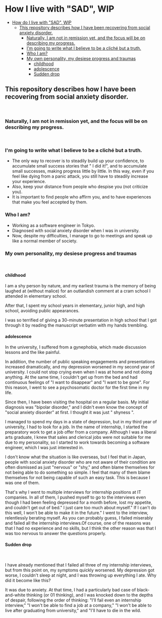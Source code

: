# How I live with "SAD", WIP

- [How do I live with "SAD", WIP](#how-do-i-live-with-sad-wip)
  - [This repository describes how I have been recovering from social anxiety disorder.](#this-repository-describes-how-i-have-been-recovering-from-social-anxiety-disorder)
    - [Naturally, I am not in remission yet, and the focus will be on describing my progress.](#naturally-i-am-not-in-remission-yet-and-the-focus-will-be-on-describing-my-progress)
    - [I'm going to write what I believe to be a cliché but a truth.<br>](#im-going-to-write-what-i-believe-to-be-a-cliché-but-a-truth)
    - [Who I am?](#who-i-am)
    - [My own personality, my desiese progress and traumas](#my-own-personality-my-desiese-progress-and-traumas)
      - [childhood](#childhood)
      - [adolescence](#adolescence)
      - [Sudden drop](#sudden-drop)
## This repository describes how I have been recovering from social anxiety disorder.

<br>

### Naturally, I am not in remission yet, and the focus will be on describing my progress.

<br>

### I'm going to write what I believe to be a cliché but a truth.<br>


- The only way to recover is to steadily build up your confidence, to accumulate small success stories that " I did it!", and to accumulate small successes, making progress little by little. In this way, even if you feel like dying from a panic attack, you still have to steadily increase your experience.
- Also, keep your distance from people who despise you (not criticize you).
- It is important to find people who affirm you, and to have experiences that make you feel accepted by them.<br>

### Who I am?
- Working as a software engineer in Tokyo.
- Diagnosed with social anxiety disorder when I was in university.
- Now, despite my difficulties, I manage to go to meetings and speak up like a normal member of society.


### My own personality, my desiese progress and traumas
<br>

#### childhood


I am a shy person by nature, and my earliest trauma is the memory of being laughed at (without malice) for an outlandish comment at a cram school I attended in elementary school.
<br>

After that, I spent my school years in elementary, junior high, and high school, avoiding public appearances. <br> 


I was so terrified of giving a 30-minute presentation in high school that I got through it by reading the manuscript verbatim with my hands trembling.<br>

#### adolescence

In the university, I suffered from a gynephobia, which made discussion lessons and the like painful.<br>

In addition, the number of public speaking engagements and presentations increased dramatically, and my depression worsened in my second year of university. I could not stop crying even when I was at home and not doing anything. At the same time, I couldn't get up from the bed and had continuous feelings of "I want to disappear" and "I want to be gone". For this reason, I went to see a psychosomatic doctor for the first time in my life.<br>

Since then, I have been visiting the hospital on a regular basis. My initial diagnosis was "bipolar disorder," and I didn't even know the concept of "social anxiety disorder" at first. I thought it was just " shyness ". <br>

I managed to spend my days in a state of depression, but in my third year of university, I had to look for a job. In the name of internship, I started the preparatory work to get a job offer from a company. Although I was a liberal arts graduate, I knew that sales and clerical jobs were not suitable for me due to my personality, so I started to work towards becoming a software engineer, which I was just interested in.<br>


I don't know what the situation is like overseas, but I feel that in Japan, people with social anxiety disorder who are not aware of their condition are often dismissed as just "nervous" or "shy," and often blame themselves for not being able to do something so simple. I feel that many of them blame themselves for not being capable of such an easy task. This is because I was one of them.<br>

That's why I went to multiple interviews for internship positions at IT companies. In all of them, I pushed myself to go to the interviews even though I had been feeling depressed for a month before, lost my appetite, and couldn't get out of bed." I just care too much about myself." If I can't do this well, I won't be able to make it in the future." I went to the interview, relentlessly berating myself. As you can probably guess, I failed miserably and failed all the internship interviews.Of course, one of the reasons was that I had no experience and no skills, but I think the other reason was that I was too nervous to answer the questions properly.<br>

#### Sudden drop
<br>

I have already mentioned that I failed all three of my internship interviews, but from this point on, my symptoms quickly worsened. My depression got worse, I couldn't sleep at night, and I was throwing up everything I ate. Why did it become like this?<br>

It was due to anxiety. At that time, I had a particularly bad case of black-and-white thinking (or 01 thinking), and I was knocked down to the depths of despair, following the order of thinking: "I'll fail even an internship interview," "I won't be able to find a job at a company," "I won't be able to live after graduating from university," and "I'll have to die in the wild.<br>
